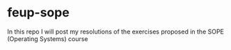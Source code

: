 # feup-sope

In this repo I will post my resolutions of the exercises proposed in the SOPE (Operating Systems) course

